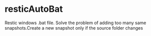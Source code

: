# resticAutoBat
Restic windows .bat file. Solve the problem of adding too many same snapshots.Create a new snapshot only if the source folder changes
